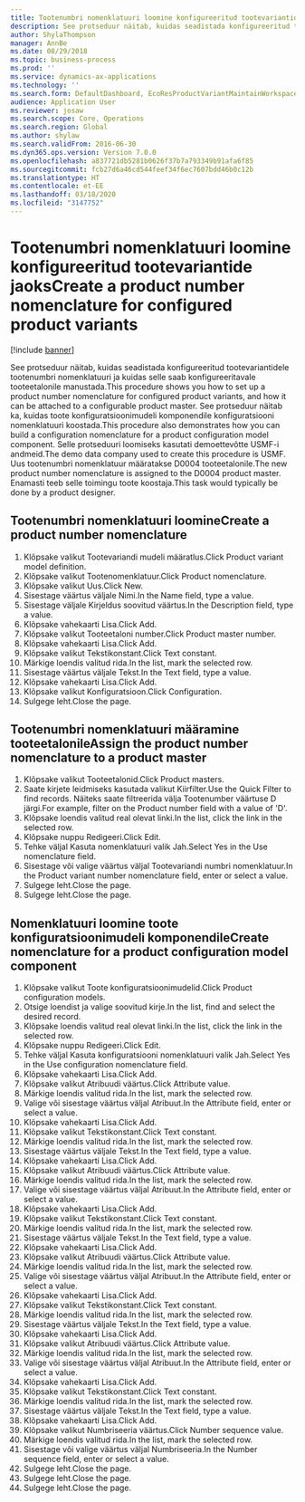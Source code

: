 ```yaml
---
title: Tootenumbri nomenklatuuri loomine konfigureeritud tootevariantide jaoks
description: See protseduur näitab, kuidas seadistada konfigureeritud tootevariantidele tootenumbri nomenklatuuri ja kuidas selle saab konfigureeritavale tooteetalonile manustada.
author: ShylaThompson
manager: AnnBe
ms.date: 08/29/2018
ms.topic: business-process
ms.prod: ''
ms.service: dynamics-ax-applications
ms.technology: ''
ms.search.form: DefaultDashboard, EcoResProductVariantMaintainWorkspace, EcoResNomenclature, EcoResProductListPage, EcoResProductDetails, PCProductConfigurationModelListPage, PCProductConfigurationModelDetails
audience: Application User
ms.reviewer: josaw
ms.search.scope: Core, Operations
ms.search.region: Global
ms.author: shylaw
ms.search.validFrom: 2016-06-30
ms.dyn365.ops.version: Version 7.0.0
ms.openlocfilehash: a837721db5281b0626f37b7a793349b91afa6f85
ms.sourcegitcommit: fcb27d6a46cd544feef34f6ec7607bdd46b0c12b
ms.translationtype: HT
ms.contentlocale: et-EE
ms.lasthandoff: 03/18/2020
ms.locfileid: "3147752"
---
```

# <a name="create-a-product-number-nomenclature-for-configured-product-variants"></a><span data-ttu-id="7a594-103">Tootenumbri nomenklatuuri loomine konfigureeritud tootevariantide jaoks</span><span class="sxs-lookup"><span data-stu-id="7a594-103">Create a product number nomenclature for configured product variants</span></span>

[!include [banner](../../includes/banner.md)]

<span data-ttu-id="7a594-104">See protseduur näitab, kuidas seadistada konfigureeritud tootevariantidele tootenumbri nomenklatuuri ja kuidas selle saab konfigureeritavale tooteetalonile manustada.</span><span class="sxs-lookup"><span data-stu-id="7a594-104">This procedure shows you how to set up a product number nomenclature for configured product variants, and how it can be attached to a configurable product master.</span></span> <span data-ttu-id="7a594-105">See protseduur näitab ka, kuidas toote konfiguratsioonimudeli komponendile konfiguratsiooni nomenklatuuri koostada.</span><span class="sxs-lookup"><span data-stu-id="7a594-105">This procedure also demonstrates how you can build a configuration nomenclature for a product configuration model component.</span></span> <span data-ttu-id="7a594-106">Selle protseduuri loomiseks kasutati demoettevõtte USMF-i andmeid.</span><span class="sxs-lookup"><span data-stu-id="7a594-106">The demo data company used to create this procedure is USMF.</span></span> <span data-ttu-id="7a594-107">Uus tootenumbri nomenklatuur määratakse D0004 tooteetalonile.</span><span class="sxs-lookup"><span data-stu-id="7a594-107">The new product number nomenclature is assigned to the D0004 product master.</span></span> <span data-ttu-id="7a594-108">Enamasti teeb selle toimingu toote koostaja.</span><span class="sxs-lookup"><span data-stu-id="7a594-108">This task would typically be done by a product designer.</span></span>


## <a name="create-a-product-number-nomenclature"></a><span data-ttu-id="7a594-109">Tootenumbri nomenklatuuri loomine</span><span class="sxs-lookup"><span data-stu-id="7a594-109">Create a product number nomenclature</span></span>
1. <span data-ttu-id="7a594-110">Klõpsake valikut Tootevariandi mudeli määratlus.</span><span class="sxs-lookup"><span data-stu-id="7a594-110">Click Product variant model definition.</span></span>
2. <span data-ttu-id="7a594-111">Klõpsake valikut Tootenomenklatuur.</span><span class="sxs-lookup"><span data-stu-id="7a594-111">Click Product nomenclature.</span></span>
3. <span data-ttu-id="7a594-112">Klõpsake valikut Uus.</span><span class="sxs-lookup"><span data-stu-id="7a594-112">Click New.</span></span>
4. <span data-ttu-id="7a594-113">Sisestage väärtus väljale Nimi.</span><span class="sxs-lookup"><span data-stu-id="7a594-113">In the Name field, type a value.</span></span>
5. <span data-ttu-id="7a594-114">Sisestage väljale Kirjeldus soovitud väärtus.</span><span class="sxs-lookup"><span data-stu-id="7a594-114">In the Description field, type a value.</span></span>
6. <span data-ttu-id="7a594-115">Klõpsake vahekaarti Lisa.</span><span class="sxs-lookup"><span data-stu-id="7a594-115">Click Add.</span></span>
7. <span data-ttu-id="7a594-116">Klõpsake valikut Tooteetaloni number.</span><span class="sxs-lookup"><span data-stu-id="7a594-116">Click Product master number.</span></span>
8. <span data-ttu-id="7a594-117">Klõpsake vahekaarti Lisa.</span><span class="sxs-lookup"><span data-stu-id="7a594-117">Click Add.</span></span>
9. <span data-ttu-id="7a594-118">Klõpsake valikut Tekstikonstant.</span><span class="sxs-lookup"><span data-stu-id="7a594-118">Click Text constant.</span></span>
10. <span data-ttu-id="7a594-119">Märkige loendis valitud rida.</span><span class="sxs-lookup"><span data-stu-id="7a594-119">In the list, mark the selected row.</span></span>
11. <span data-ttu-id="7a594-120">Sisestage väärtus väljale Tekst.</span><span class="sxs-lookup"><span data-stu-id="7a594-120">In the Text field, type a value.</span></span>
12. <span data-ttu-id="7a594-121">Klõpsake vahekaarti Lisa.</span><span class="sxs-lookup"><span data-stu-id="7a594-121">Click Add.</span></span>
13. <span data-ttu-id="7a594-122">Klõpsake valikut Konfiguratsioon.</span><span class="sxs-lookup"><span data-stu-id="7a594-122">Click Configuration.</span></span>
14. <span data-ttu-id="7a594-123">Sulgege leht.</span><span class="sxs-lookup"><span data-stu-id="7a594-123">Close the page.</span></span>

## <a name="assign-the-product-number-nomenclature-to-a-product-master"></a><span data-ttu-id="7a594-124">Tootenumbri nomenklatuuri määramine tooteetalonile</span><span class="sxs-lookup"><span data-stu-id="7a594-124">Assign the product number nomenclature to a product master</span></span>
1. <span data-ttu-id="7a594-125">Klõpsake valikut Tooteetalonid.</span><span class="sxs-lookup"><span data-stu-id="7a594-125">Click Product masters.</span></span>
2. <span data-ttu-id="7a594-126">Saate kirjete leidmiseks kasutada valikut Kiirfilter.</span><span class="sxs-lookup"><span data-stu-id="7a594-126">Use the Quick Filter to find records.</span></span> <span data-ttu-id="7a594-127">Näiteks saate filtreerida välja Tootenumber väärtuse D järgi.</span><span class="sxs-lookup"><span data-stu-id="7a594-127">For example, filter on the Product number field with a value of 'D'.</span></span>
3. <span data-ttu-id="7a594-128">Klõpsake loendis valitud real olevat linki.</span><span class="sxs-lookup"><span data-stu-id="7a594-128">In the list, click the link in the selected row.</span></span>
4. <span data-ttu-id="7a594-129">Klõpsake nuppu Redigeeri.</span><span class="sxs-lookup"><span data-stu-id="7a594-129">Click Edit.</span></span>
5. <span data-ttu-id="7a594-130">Tehke väljal Kasuta nomenklatuuri valik Jah.</span><span class="sxs-lookup"><span data-stu-id="7a594-130">Select Yes in the Use nomenclature field.</span></span>
6. <span data-ttu-id="7a594-131">Sisestage või valige väärtus väljal Tootevariandi numbri nomenklatuur.</span><span class="sxs-lookup"><span data-stu-id="7a594-131">In the Product variant number nomenclature field, enter or select a value.</span></span>
7. <span data-ttu-id="7a594-132">Sulgege leht.</span><span class="sxs-lookup"><span data-stu-id="7a594-132">Close the page.</span></span>
8. <span data-ttu-id="7a594-133">Sulgege leht.</span><span class="sxs-lookup"><span data-stu-id="7a594-133">Close the page.</span></span>

## <a name="create-nomenclature-for-a-product-configuration-model-component"></a><span data-ttu-id="7a594-134">Nomenklatuuri loomine toote konfiguratsioonimudeli komponendile</span><span class="sxs-lookup"><span data-stu-id="7a594-134">Create nomenclature for a product configuration model component</span></span>
1. <span data-ttu-id="7a594-135">Klõpsake valikut Toote konfiguratsioonimudelid.</span><span class="sxs-lookup"><span data-stu-id="7a594-135">Click Product configuration models.</span></span>
2. <span data-ttu-id="7a594-136">Otsige loendist ja valige soovitud kirje.</span><span class="sxs-lookup"><span data-stu-id="7a594-136">In the list, find and select the desired record.</span></span>
3. <span data-ttu-id="7a594-137">Klõpsake loendis valitud real olevat linki.</span><span class="sxs-lookup"><span data-stu-id="7a594-137">In the list, click the link in the selected row.</span></span>
4. <span data-ttu-id="7a594-138">Klõpsake nuppu Redigeeri.</span><span class="sxs-lookup"><span data-stu-id="7a594-138">Click Edit.</span></span>
5. <span data-ttu-id="7a594-139">Tehke väljal Kasuta konfiguratsiooni nomenklatuuri valik Jah.</span><span class="sxs-lookup"><span data-stu-id="7a594-139">Select Yes in the Use configuration nomenclature field.</span></span>
6. <span data-ttu-id="7a594-140">Klõpsake vahekaarti Lisa.</span><span class="sxs-lookup"><span data-stu-id="7a594-140">Click Add.</span></span>
7. <span data-ttu-id="7a594-141">Klõpsake valikut Atribuudi väärtus.</span><span class="sxs-lookup"><span data-stu-id="7a594-141">Click Attribute value.</span></span>
8. <span data-ttu-id="7a594-142">Märkige loendis valitud rida.</span><span class="sxs-lookup"><span data-stu-id="7a594-142">In the list, mark the selected row.</span></span>
9. <span data-ttu-id="7a594-143">Valige või sisestage väärtus väljal Atribuut.</span><span class="sxs-lookup"><span data-stu-id="7a594-143">In the Attribute field, enter or select a value.</span></span>
10. <span data-ttu-id="7a594-144">Klõpsake vahekaarti Lisa.</span><span class="sxs-lookup"><span data-stu-id="7a594-144">Click Add.</span></span>
11. <span data-ttu-id="7a594-145">Klõpsake valikut Tekstikonstant.</span><span class="sxs-lookup"><span data-stu-id="7a594-145">Click Text constant.</span></span>
12. <span data-ttu-id="7a594-146">Märkige loendis valitud rida.</span><span class="sxs-lookup"><span data-stu-id="7a594-146">In the list, mark the selected row.</span></span>
13. <span data-ttu-id="7a594-147">Sisestage väärtus väljale Tekst.</span><span class="sxs-lookup"><span data-stu-id="7a594-147">In the Text field, type a value.</span></span>
14. <span data-ttu-id="7a594-148">Klõpsake vahekaarti Lisa.</span><span class="sxs-lookup"><span data-stu-id="7a594-148">Click Add.</span></span>
15. <span data-ttu-id="7a594-149">Klõpsake valikut Atribuudi väärtus.</span><span class="sxs-lookup"><span data-stu-id="7a594-149">Click Attribute value.</span></span>
16. <span data-ttu-id="7a594-150">Märkige loendis valitud rida.</span><span class="sxs-lookup"><span data-stu-id="7a594-150">In the list, mark the selected row.</span></span>
17. <span data-ttu-id="7a594-151">Valige või sisestage väärtus väljal Atribuut.</span><span class="sxs-lookup"><span data-stu-id="7a594-151">In the Attribute field, enter or select a value.</span></span>
18. <span data-ttu-id="7a594-152">Klõpsake vahekaarti Lisa.</span><span class="sxs-lookup"><span data-stu-id="7a594-152">Click Add.</span></span>
19. <span data-ttu-id="7a594-153">Klõpsake valikut Tekstikonstant.</span><span class="sxs-lookup"><span data-stu-id="7a594-153">Click Text constant.</span></span>
20. <span data-ttu-id="7a594-154">Märkige loendis valitud rida.</span><span class="sxs-lookup"><span data-stu-id="7a594-154">In the list, mark the selected row.</span></span>
21. <span data-ttu-id="7a594-155">Sisestage väärtus väljale Tekst.</span><span class="sxs-lookup"><span data-stu-id="7a594-155">In the Text field, type a value.</span></span>
22. <span data-ttu-id="7a594-156">Klõpsake vahekaarti Lisa.</span><span class="sxs-lookup"><span data-stu-id="7a594-156">Click Add.</span></span>
23. <span data-ttu-id="7a594-157">Klõpsake valikut Atribuudi väärtus.</span><span class="sxs-lookup"><span data-stu-id="7a594-157">Click Attribute value.</span></span>
24. <span data-ttu-id="7a594-158">Märkige loendis valitud rida.</span><span class="sxs-lookup"><span data-stu-id="7a594-158">In the list, mark the selected row.</span></span>
25. <span data-ttu-id="7a594-159">Valige või sisestage väärtus väljal Atribuut.</span><span class="sxs-lookup"><span data-stu-id="7a594-159">In the Attribute field, enter or select a value.</span></span>
26. <span data-ttu-id="7a594-160">Klõpsake vahekaarti Lisa.</span><span class="sxs-lookup"><span data-stu-id="7a594-160">Click Add.</span></span>
27. <span data-ttu-id="7a594-161">Klõpsake valikut Tekstikonstant.</span><span class="sxs-lookup"><span data-stu-id="7a594-161">Click Text constant.</span></span>
28. <span data-ttu-id="7a594-162">Märkige loendis valitud rida.</span><span class="sxs-lookup"><span data-stu-id="7a594-162">In the list, mark the selected row.</span></span>
29. <span data-ttu-id="7a594-163">Sisestage väärtus väljale Tekst.</span><span class="sxs-lookup"><span data-stu-id="7a594-163">In the Text field, type a value.</span></span>
30. <span data-ttu-id="7a594-164">Klõpsake vahekaarti Lisa.</span><span class="sxs-lookup"><span data-stu-id="7a594-164">Click Add.</span></span>
31. <span data-ttu-id="7a594-165">Klõpsake valikut Atribuudi väärtus.</span><span class="sxs-lookup"><span data-stu-id="7a594-165">Click Attribute value.</span></span>
32. <span data-ttu-id="7a594-166">Märkige loendis valitud rida.</span><span class="sxs-lookup"><span data-stu-id="7a594-166">In the list, mark the selected row.</span></span>
33. <span data-ttu-id="7a594-167">Valige või sisestage väärtus väljal Atribuut.</span><span class="sxs-lookup"><span data-stu-id="7a594-167">In the Attribute field, enter or select a value.</span></span>
34. <span data-ttu-id="7a594-168">Klõpsake vahekaarti Lisa.</span><span class="sxs-lookup"><span data-stu-id="7a594-168">Click Add.</span></span>
35. <span data-ttu-id="7a594-169">Klõpsake valikut Tekstikonstant.</span><span class="sxs-lookup"><span data-stu-id="7a594-169">Click Text constant.</span></span>
36. <span data-ttu-id="7a594-170">Märkige loendis valitud rida.</span><span class="sxs-lookup"><span data-stu-id="7a594-170">In the list, mark the selected row.</span></span>
37. <span data-ttu-id="7a594-171">Sisestage väärtus väljale Tekst.</span><span class="sxs-lookup"><span data-stu-id="7a594-171">In the Text field, type a value.</span></span>
38. <span data-ttu-id="7a594-172">Klõpsake vahekaarti Lisa.</span><span class="sxs-lookup"><span data-stu-id="7a594-172">Click Add.</span></span>
39. <span data-ttu-id="7a594-173">Klõpsake valikut Numbriseeria väärtus.</span><span class="sxs-lookup"><span data-stu-id="7a594-173">Click Number sequence value.</span></span>
40. <span data-ttu-id="7a594-174">Märkige loendis valitud rida.</span><span class="sxs-lookup"><span data-stu-id="7a594-174">In the list, mark the selected row.</span></span>
41. <span data-ttu-id="7a594-175">Sisestage või valige väärtus väljal Numbriseeria.</span><span class="sxs-lookup"><span data-stu-id="7a594-175">In the Number sequence field, enter or select a value.</span></span>
42. <span data-ttu-id="7a594-176">Sulgege leht.</span><span class="sxs-lookup"><span data-stu-id="7a594-176">Close the page.</span></span>
43. <span data-ttu-id="7a594-177">Sulgege leht.</span><span class="sxs-lookup"><span data-stu-id="7a594-177">Close the page.</span></span>
44. <span data-ttu-id="7a594-178">Sulgege leht.</span><span class="sxs-lookup"><span data-stu-id="7a594-178">Close the page.</span></span>

